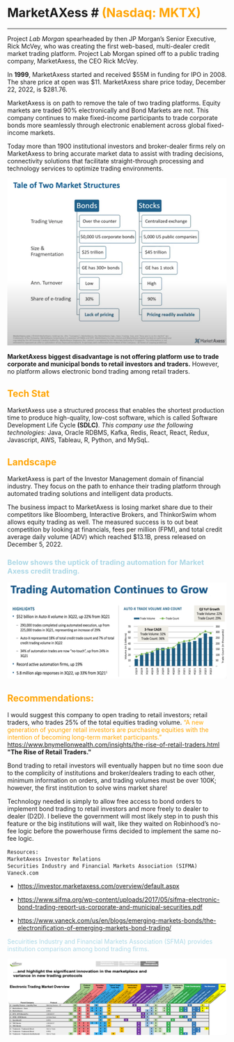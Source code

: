 # MarketAXess #  <span style="color:orange"> **(Nasdaq: MKTX)**</span>
---



Project *Lab Morgan* spearheaded by then JP Morgan’s Senior Executive, Rick McVey, who was creating the first web-based, multi-dealer credit market trading platform. Project Lab Morgan spined off to a public trading company, MarketAxess, the CEO Rick McVey.  

In **1999**, MarketAxess started and received $55M in funding for IPO in 2008.  The share price at open was $11.  MarketAxess share price today, December 22, 2022, is $281.76.

MarketAxess is on path to remove the tale of two trading platforms.  Equity markets are traded 90% electronically and Bond Markets are not.  This company continues to make fixed-income participants to trade corporate bonds more seamlessly through electronic enablement across global fixed-income markets.

Today more than 1900 institutional investors and broker-dealer firms rely on MarketAxess to bring accurate market data to assist with trading decisions, connectivity solutions that facilitate straight-through processing and technology services to optimize trading environments. 

![TaleofTwo](Challenge1.png) <png style width="10"> <png style height="10">

**MarketAxess biggest disadvantage is not offering platform use to trade corporate and municipal bonds to retail investors and traders.**  However, no platform allows electronic bond trading among retail traders.  

##  <span style="color:orange"> Tech Stat </span>

MarketAxess use a structured process that enables the shortest production time to produce high-quality, low-cost software, which is called Software Development Life Cycle **(SDLC)**.
_This company use the following technologies:_ Java, Oracle RDBMS, Kafka, Redis, React, React, Redux, Javascript, AWS, Tableau, R, Python, and MySqL.


##  <span style="color:orange"> Landscape </span>

MarketAxess is part of the Investor Management domain of financial industry.  They focus on the path to enhance their trading platform through automated trading solutions and intelligent data products.  

The business impact to MarketAxess is losing market share due to their competitors like Bloomberg, Interactive Brokers, and ThinkorSwim whom allows equity trading as well.  The measured success is to out beat competition by looking at financials, fees per million (FPM), and total credit average daily volume (ADV) which reached $13.1B, press released on December 5, 2022.


 ### <span style="color:lightblue"> Below shows the uptick of trading automation for Market Axess credit trading. </span>
![MarketAxess Investor Relations.](MarketAxess.png)



## <span style="color:orange"> Recommendations: </span>

I would suggest this company to open trading to retail investors; retail traders, who trades 25% of the total equities trading volume. <span style="color:orange"> “A new generation of younger retail investors are purchasing equities with the intention of becoming long-term market participants.” </span> 
  https://www.bnymellonwealth.com/insights/the-rise-of-retail-traders.html
**"The Rise of Retail Traders."**


Bond trading to retail investors will eventually happen but no time soon due to the complicity of institutions and broker/dealers trading to each other, minimum information on orders, and trading volumes must be over 100K; however, the first institution to solve wins market share!  

Technology needed is simply to allow free access to bond orders to implement bond trading to retail investors and more freely to dealer to dealer (D2D).  I believe the government will most likely step in to push this feature or the big institutions will wait, like they waited on Robinhood’s no-fee logic before the powerhouse firms decided to implement the same no-fee logic.  

```
Resources:
MarketAxess Investor Relations
Securities Industry and Financial Markets Association (SIFMA)
Vaneck.com

```
* https://investor.marketaxess.com/overview/default.aspx

* https://www.sifma.org/wp-content/uploads/2017/05/sifma-electronic-bond-trading-report-us-corporate-and-municipal-securities.pdf


* https://www.vaneck.com/us/en/blogs/emerging-markets-bonds/the-electronification-of-emerging-markets-bond-trading/




<span style="color:lightblue"> Secuirities Industry and Financial Markets Association (SFMA) provides institution comparison among bond trading firms.</span>

![SIFMA.png](SIFMA.png)


